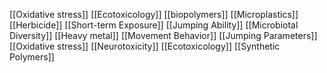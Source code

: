 [[Oxidative stress]]
[[Ecotoxicology]]
[[biopolymers]]
[[Microplastics]]
[[Herbicide]]
[[Short-term Exposure]]
[[Jumping Ability]]
[[Microbiotal Diversity]]
[[Heavy metal]]
[[Movement Behavior]]
[[Jumping Parameters]]
[[Oxidative stress]]
[[Neurotoxicity]]
[[Ecotoxicology]]
[[Synthetic Polymers]]
